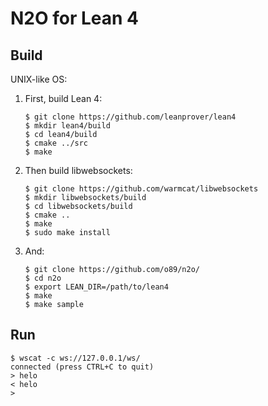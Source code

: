 # N2O for Lean 4

## Build

UNIX-like OS:

1. First, build Lean 4:

    ```shell
    $ git clone https://github.com/leanprover/lean4
    $ mkdir lean4/build
    $ cd lean4/build
    $ cmake ../src
    $ make
    ```

2. Then build libwebsockets:

    ```shell
    $ git clone https://github.com/warmcat/libwebsockets
    $ mkdir libwebsockets/build
    $ cd libwebsockets/build
    $ cmake ..
    $ make
    $ sudo make install
    ```

3. And:

    ```shell
    $ git clone https://github.com/o89/n2o/
    $ cd n2o
    $ export LEAN_DIR=/path/to/lean4
    $ make
    $ make sample
    ```

## Run

```shell
$ wscat -c ws://127.0.0.1/ws/
connected (press CTRL+C to quit)
> helo
< helo
>
```
